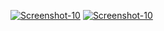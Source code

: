 <a href="https://image.prntscr.com/image/GfI3cJjNTgGL-9m4Zu_DVA.png"><img src="https://image.prntscr.com/image/GfI3cJjNTgGL-9m4Zu_DVA.png" alt="Screenshot-10" border="0"></a>
<a href="https://image.prntscr.com/image/we4E7N1fSEa3j7GZOZXI3A.png"><img src="https://image.prntscr.com/image/we4E7N1fSEa3j7GZOZXI3A.png" alt="Screenshot-10" border="0"></a>

